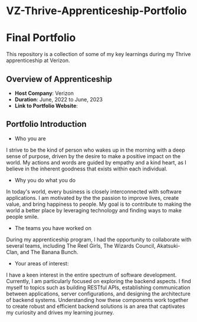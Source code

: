 # VZ-Thrive-Apprenticeship-Portfolio

# Final Portfolio

This repository is a collection of some of my key learnings during my Thrive apprenticeship at Verizon.

## Overview of Apprenticeship
- **Host Company**: Verizon
- **Duration**: June, 2022 to June, 2023
- **Link to Portfolio Website**:


## Portfolio Introduction
- Who you are

I strive to be the kind of person who wakes up in the morning with a deep sense of purpose, driven by the desire to make a positive impact on the world. My actions and words are guided by empathy and a kind heart, as I believe in the inherent goodness that exists within each individual.

- Why you do what you do

In today's world, every business is closely interconnected with software applications. I am motivated by the the passion to improve lives, create value, and bring happiness to people. My goal is to contribute to making the world a better place by leveraging technology and finding ways to make people smile.

- The teams you have worked on

During my apprenticeship program, I had the opportunity to collaborate with several teams, including The Reel Girls, The Wizards Council, Akatsuki-Clan, and The Banana Bunch.

- Your areas of interest:

I have a keen interest in the entire spectrum of software development. Currently, I am particularly focused on exploring the backend aspects. I find myself to topics such as building RESTful APIs, establishing communication between applications, server configurations, and designing the architecture of backend systems. Understanding how these components work together to create robust and efficient backend solutions is an area that captivates my curiosity and drives my learning journey.



